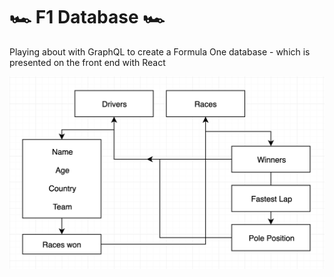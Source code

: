 # 🏎️ F1 Database 🏎️

Playing about with GraphQL to create a Formula One database - which is presented on the front end with React

![Site](static/graph.png?raw=true "Graph")
